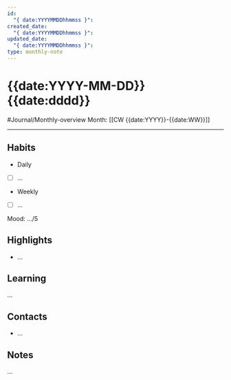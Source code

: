 ```yaml
---
id:
  "{ date:YYYYMMDDhhmmss }": 
created_date:
  "{ date:YYYYMMDDhhmmss }": 
updated_date:
  "{ date:YYYYMMDDhhmmss }": 
type: monthly-note
---
```

# {{date:YYYY-MM-DD}} {{date:dddd}}  
#Journal/Monthly-overview 
Month: [[CW {{date:YYYY}}-{{date:WW}}]]  
  
---  
  
## Habits  
- Daily  
- [ ] …  
- Weekly  
- [ ] …  
  
Mood: …/5  
  
## Highlights  
- …  
  
## Learning  
…  
  
## Contacts  
- …  
  
## Notes  
…